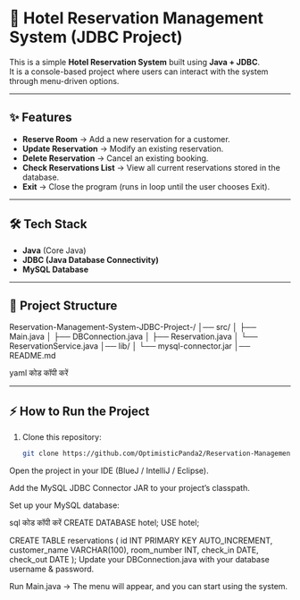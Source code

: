 # 🏨 Hotel Reservation Management System (JDBC Project)

This is a simple **Hotel Reservation System** built using **Java + JDBC**.  
It is a console-based project where users can interact with the system through menu-driven options.

---

## ✨ Features
- **Reserve Room** → Add a new reservation for a customer.  
- **Update Reservation** → Modify an existing reservation.  
- **Delete Reservation** → Cancel an existing booking.  
- **Check Reservations List** → View all current reservations stored in the database.  
- **Exit** → Close the program (runs in loop until the user chooses Exit).  

---

## 🛠️ Tech Stack
- **Java** (Core Java)  
- **JDBC (Java Database Connectivity)**  
- **MySQL Database**  

---

## 📂 Project Structure
Reservation-Management-System-JDBC-Project-/
│── src/
│ ├── Main.java
│ ├── DBConnection.java
│ ├── Reservation.java
│ └── ReservationService.java
│── lib/
│ └── mysql-connector.jar
│── README.md

yaml
कोड कॉपी करें

---

## ⚡ How to Run the Project
1. Clone this repository:
   ```bash
   git clone https://github.com/OptimisticPanda2/Reservation-Management-System-JDBC-Project-.git
Open the project in your IDE (BlueJ / IntelliJ / Eclipse).

Add the MySQL JDBC Connector JAR to your project’s classpath.

Set up your MySQL database:

sql
कोड कॉपी करें
CREATE DATABASE hotel;
USE hotel;

CREATE TABLE reservations (
    id INT PRIMARY KEY AUTO_INCREMENT,
    customer_name VARCHAR(100),
    room_number INT,
    check_in DATE,
    check_out DATE
);
Update your DBConnection.java with your database username & password.

Run Main.java → The menu will appear, and you can start using the system.
